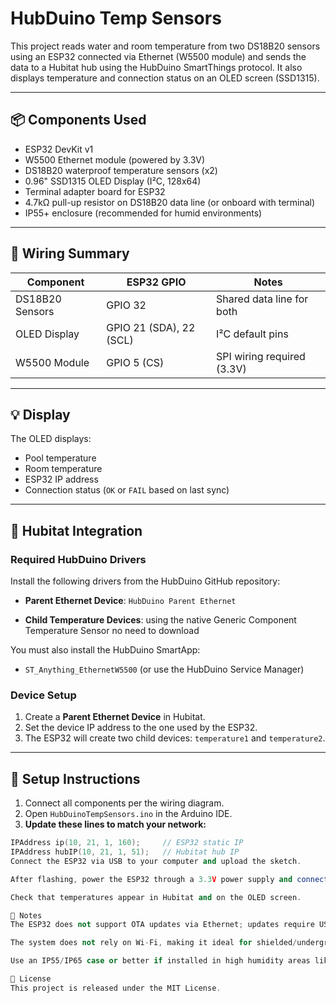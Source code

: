 # HubDuino Temp Sensors

This project reads water and room temperature from two DS18B20 sensors using an ESP32 connected via Ethernet (W5500 module) and sends the data to a Hubitat hub using the HubDuino SmartThings protocol. It also displays temperature and connection status on an OLED screen (SSD1315).

---

## 📦 Components Used

- ESP32 DevKit v1
- W5500 Ethernet module (powered by 3.3V)
- DS18B20 waterproof temperature sensors (x2)
- 0.96" SSD1315 OLED Display (I²C, 128x64)
- Terminal adapter board for ESP32
- 4.7kΩ pull-up resistor on DS18B20 data line (or onboard with terminal)
- IP55+ enclosure (recommended for humid environments)

---

## 📐 Wiring Summary

| Component       | ESP32 GPIO | Notes                         |
|----------------|------------|-------------------------------|
| DS18B20 Sensors| GPIO 32     | Shared data line for both     |
| OLED Display   | GPIO 21 (SDA), 22 (SCL) | I²C default pins     |
| W5500 Module   | GPIO 5 (CS) | SPI wiring required (3.3V)    |

---

## 💡 Display

The OLED displays:
- Pool temperature
- Room temperature
- ESP32 IP address
- Connection status (`OK` or `FAIL` based on last sync)

---

## 🧠 Hubitat Integration

### Required HubDuino Drivers
Install the following drivers from the HubDuino GitHub repository:
- **Parent Ethernet Device**: `HubDuino Parent Ethernet`
  
- **Child Temperature Devices**: using the native Generic Component Temperature Sensor no need to download

You must also install the HubDuino SmartApp:
- `ST_Anything_EthernetW5500` (or use the HubDuino Service Manager)

### Device Setup
1. Create a **Parent Ethernet Device** in Hubitat.
2. Set the device IP address to the one used by the ESP32.
3. The ESP32 will create two child devices: `temperature1` and `temperature2`.

---

## 🔧 Setup Instructions

1. Connect all components per the wiring diagram.
2. Open `HubDuinoTempSensors.ino` in the Arduino IDE.
3. **Update these lines to match your network:**

```cpp
IPAddress ip(10, 21, 1, 160);     // ESP32 static IP
IPAddress hubIP(10, 21, 1, 51);   // Hubitat hub IP
Connect the ESP32 via USB to your computer and upload the sketch.

After flashing, power the ESP32 through a 3.3V power supply and connect Ethernet.

Check that temperatures appear in Hubitat and on the OLED screen.

🚨 Notes
The ESP32 does not support OTA updates via Ethernet; updates require USB connection.

The system does not rely on Wi-Fi, making it ideal for shielded/underground environments.

Use an IP55/IP65 case or better if installed in high humidity areas like a pool machine room.

📜 License
This project is released under the MIT License.
